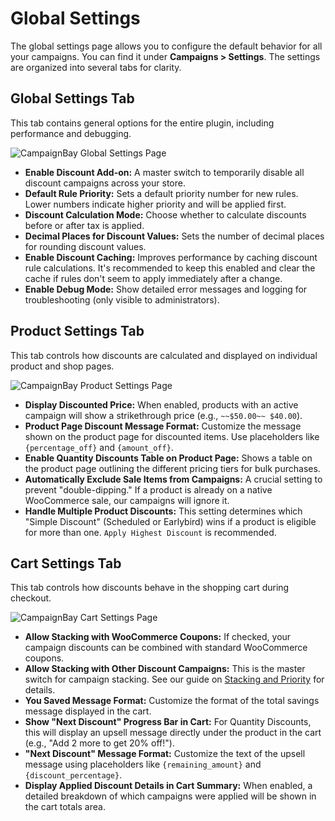 # Global Settings

The global settings page allows you to configure the default behavior for all your campaigns. You can find it under **Campaigns > Settings**. The settings are organized into several tabs for clarity.

## Global Settings Tab

This tab contains general options for the entire plugin, including performance and debugging.

![CampaignBay Global Settings Page](/settings-global.png)

-   **Enable Discount Add-on:** A master switch to temporarily disable all discount campaigns across your store.
-   **Default Rule Priority:** Sets a default priority number for new rules. Lower numbers indicate higher priority and will be applied first.
-   **Discount Calculation Mode:** Choose whether to calculate discounts before or after tax is applied.
-   **Decimal Places for Discount Values:** Sets the number of decimal places for rounding discount values.
-   **Enable Discount Caching:** Improves performance by caching discount rule calculations. It's recommended to keep this enabled and clear the cache if rules don't seem to apply immediately after a change.
-   **Enable Debug Mode:** Show detailed error messages and logging for troubleshooting (only visible to administrators).

## Product Settings Tab

This tab controls how discounts are calculated and displayed on individual product and shop pages.

![CampaignBay Product Settings Page](/settings-product.png)

-   **Display Discounted Price:** When enabled, products with an active campaign will show a strikethrough price (e.g., `~~$50.00~~ $40.00`).
-   **Product Page Discount Message Format:** Customize the message shown on the product page for discounted items. Use placeholders like `{percentage_off}` and `{amount_off}`.
-   **Enable Quantity Discounts Table on Product Page:** Shows a table on the product page outlining the different pricing tiers for bulk purchases.
-   **Automatically Exclude Sale Items from Campaigns:** A crucial setting to prevent "double-dipping." If a product is already on a native WooCommerce sale, our campaigns will ignore it.
-   **Handle Multiple Product Discounts:** This setting determines which "Simple Discount" (Scheduled or Earlybird) wins if a product is eligible for more than one. `Apply Highest Discount` is recommended.

## Cart Settings Tab

This tab controls how discounts behave in the shopping cart during checkout.

![CampaignBay Cart Settings Page](/settings-cart.png)

-   **Allow Stacking with WooCommerce Coupons:** If checked, your campaign discounts can be combined with standard WooCommerce coupons.
-   **Allow Stacking with Other Discount Campaigns:** This is the master switch for campaign stacking. See our guide on [Stacking and Priority](../advanced/stacking-and-priority.md) for details.
-   **You Saved Message Format:** Customize the format of the total savings message displayed in the cart.
-   **Show "Next Discount" Progress Bar in Cart:** For Quantity Discounts, this will display an upsell message directly under the product in the cart (e.g., "Add 2 more to get 20% off!").
-   **"Next Discount" Message Format:** Customize the text of the upsell message using placeholders like `{remaining_amount}` and `{discount_percentage}`.
-   **Display Applied Discount Details in Cart Summary:** When enabled, a detailed breakdown of which campaigns were applied will be shown in the cart totals area.